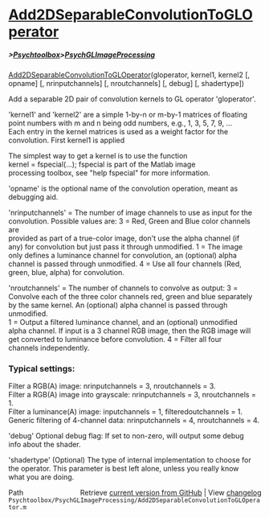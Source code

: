 # [Add2DSeparableConvolutionToGLOperator](Add2DSeparableConvolutionToGLOperator)
##### >[Psychtoolbox](Psychtoolbox)>[PsychGLImageProcessing](PsychGLImageProcessing)

[Add2DSeparableConvolutionToGLOperator](Add2DSeparableConvolutionToGLOperator)(gloperator, kernel1, kernel2 [, opname] [, nrinputchannels] [, nroutchannels] [, debug] [, shadertype])  
  
Add a separable 2D pair of convolution kernels to GL operator 'gloperator'.  
  
'kernel1' and 'kernel2' are a simple 1-by-n or m-by-1 matrices of floating  
point numbers with m and n being odd numbers, e.g., 1, 3, 5, 7, 9, ...  
Each entry in the kernel matrices is used as a weight factor for the  
convolution. First kernel1 is applied   
  
The simplest way to get a kernel is to use the function  
kernel = fspecial(...); fspecial is part of the Matlab image  
processing toolbox, see "help fspecial" for more information.  
  
'opname' is the optional name of the convolution operation, meant as  
debugging aid.  
  
'nrinputchannels' = The number of image channels to use as input for the  
convolution. Possible values are: 3 = Red, Green and Blue color channels are  
provided as part of a true-color image, don't use the alpha channel (if  
any) for convolution but just pass it through unmodified. 1 = The image  
only defines a luminance channel for convolution, an (optional) alpha  
channel is passed through unmodified. 4 = Use all four channels (Red,  
green, blue, alpha) for convolution.  
  
'nroutchannels' = The number of channels to convolve as output: 3 =  
Convolve each of the three color channels red, green and blue separately  
by the same kernel. An (optional) alpha channel is passed through unmodified.  
1 = Output a filtered luminance channel, and an (optional) unmodified  
alpha channel. If input is a 3 channel RGB image, then the RGB image will  
get converted to luminance before convolution. 4 = Filter all four  
channels independently.  
  
### Typical settings:  
  
Filter a RGB(A) image: nrinputchannels = 3, nroutchannels = 3.  
Filter a RGB(A) image into grayscale: nrinputchannels = 3, nroutchannels = 1.  
Filter a luminance(A) image: inputchannels = 1, filteredoutchannels = 1.  
Generic filtering of 4-channel data: nrinputchannels = 4, nroutchannels = 4.  
  
'debug' Optional debug flag: If set to non-zero, will output some debug  
info about the shader.  
  
'shadertype' (Optional) The type of internal implementation to choose for  
the operator. This parameter is best left alone, unless you really know  
what you are doing.  




<div class="code_header" style="text-align:right;">
  <span style="float:left;">Path&nbsp;&nbsp;</span> <span class="counter">Retrieve <a href=
  "https://raw.github.com/Psychtoolbox-3/Psychtoolbox-3/beta/Psychtoolbox/PsychGLImageProcessing/Add2DSeparableConvolutionToGLOperator.m">current version from GitHub</a> | View <a href=
  "https://github.com/Psychtoolbox-3/Psychtoolbox-3/commits/beta/Psychtoolbox/PsychGLImageProcessing/Add2DSeparableConvolutionToGLOperator.m">changelog</a></span>
</div>
<div class="code">
  <code>Psychtoolbox/PsychGLImageProcessing/Add2DSeparableConvolutionToGLOperator.m</code>
</div>

